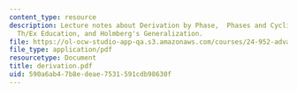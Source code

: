 ```yaml
---
content_type: resource
description: Lecture notes about Derivation by Phase,  Phases and Cyclic Spell-Out,
  Th/Ex Education, and Holmberg's Generalization.
file: https://ol-ocw-studio-app-qa.s3.amazonaws.com/courses/24-952-advanced-syntax-spring-2007/590a6ab47b8edeae7531591cdb98630f_derivation.pdf
file_type: application/pdf
resourcetype: Document
title: derivation.pdf
uid: 590a6ab4-7b8e-deae-7531-591cdb98630f
---
```

